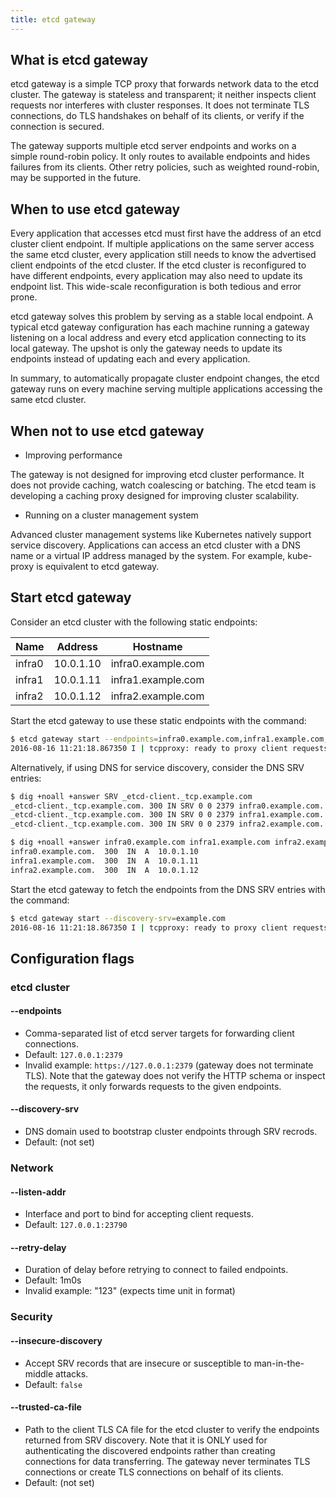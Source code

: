 ```yaml
---
title: etcd gateway
---
```


## What is etcd gateway

etcd gateway is a simple TCP proxy that forwards network data to the etcd cluster. The gateway is stateless and transparent; it neither inspects client requests nor interferes with cluster responses. It does not terminate TLS connections, do TLS handshakes on behalf of its clients, or verify if the connection is secured.

The gateway supports multiple etcd server endpoints and works on a simple round-robin policy. It only routes to available endpoints and hides failures from its clients. Other retry policies, such as weighted round-robin, may be supported in the future.

## When to use etcd gateway

Every application that accesses etcd must first have the address of an etcd cluster client endpoint. If multiple applications on the same server access the same etcd cluster, every application still needs to know the advertised client endpoints of the etcd cluster. If the etcd cluster is reconfigured to have different endpoints, every application may also need to update its endpoint list. This wide-scale reconfiguration is both tedious and error prone.

etcd gateway solves this problem by serving as a stable local endpoint. A typical etcd gateway configuration has each machine running a gateway listening on a local address and every etcd application connecting to its local gateway. The upshot is only the gateway needs to update its endpoints instead of updating each and every application.

In summary, to automatically propagate cluster endpoint changes, the etcd gateway runs on every machine serving multiple applications accessing the same etcd cluster.

## When not to use etcd gateway

- Improving performance

The gateway is not designed for improving etcd cluster performance. It does not provide caching, watch coalescing or batching. The etcd team is developing a caching proxy designed for improving cluster scalability. 

- Running on a cluster management system

Advanced cluster management systems like Kubernetes natively support service discovery. Applications can access an etcd cluster with a DNS name or a virtual IP address managed by the system. For example, kube-proxy is equivalent to etcd gateway.

## Start etcd gateway

Consider an etcd cluster with the following static endpoints:

|Name|Address|Hostname|
|------|---------|------------------|
|infra0|10.0.1.10|infra0.example.com|
|infra1|10.0.1.11|infra1.example.com|
|infra2|10.0.1.12|infra2.example.com|

Start the etcd gateway to use these static endpoints with the command:

```bash
$ etcd gateway start --endpoints=infra0.example.com,infra1.example.com,infra2.example.com
2016-08-16 11:21:18.867350 I | tcpproxy: ready to proxy client requests to [...]
```

Alternatively, if using DNS for service discovery, consider the DNS SRV entries:

```bash
$ dig +noall +answer SRV _etcd-client._tcp.example.com
_etcd-client._tcp.example.com. 300 IN SRV 0 0 2379 infra0.example.com.
_etcd-client._tcp.example.com. 300 IN SRV 0 0 2379 infra1.example.com.
_etcd-client._tcp.example.com. 300 IN SRV 0 0 2379 infra2.example.com.
```

```bash
$ dig +noall +answer infra0.example.com infra1.example.com infra2.example.com
infra0.example.com.  300  IN  A  10.0.1.10
infra1.example.com.  300  IN  A  10.0.1.11
infra2.example.com.  300  IN  A  10.0.1.12
```

Start the etcd gateway to fetch the endpoints from the DNS SRV entries with the command:

```bash
$ etcd gateway start --discovery-srv=example.com
2016-08-16 11:21:18.867350 I | tcpproxy: ready to proxy client requests to [...]
```

## Configuration flags

### etcd cluster

#### --endpoints

 * Comma-separated list of etcd server targets for forwarding client connections.
 * Default: `127.0.0.1:2379`
 * Invalid example: `https://127.0.0.1:2379` (gateway does not terminate TLS). Note that the gateway does not verify the HTTP schema or inspect the requests, it only forwards requests to the given endpoints.

#### --discovery-srv

 * DNS domain used to bootstrap cluster endpoints through SRV recrods.
 * Default: (not set)

### Network

#### --listen-addr

 * Interface and port to bind for accepting client requests.
 * Default: `127.0.0.1:23790`

#### --retry-delay

 * Duration of delay before retrying to connect to failed endpoints.
 * Default: 1m0s
 * Invalid example: "123" (expects time unit in format)

### Security

#### --insecure-discovery

 * Accept SRV records that are insecure or susceptible to man-in-the-middle attacks.
 * Default: `false`

#### --trusted-ca-file

 * Path to the client TLS CA file for the etcd cluster to verify the endpoints returned from SRV discovery. Note that it is ONLY used for authenticating the discovered endpoints rather than creating connections for data transferring. The gateway never terminates TLS connections or create TLS connections on behalf of its clients.
 * Default: (not set)
